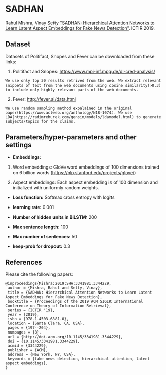 # SADHAN
Rahul Mishra, Vinay Setty ["SADHAN: Hierarchical Attention Networks to Learn Latent Aspect Embeddings for Fake News Detection"](https://dl.acm.org/citation.cfm?doid=3341981.33442296). ICTIR 2019.  

## Dataset
Datasets of Politifact, Snopes and Fever can be downloaded from these links:

1. Politifact and Snopes: https://www.mpi-inf.mpg.de/dl-cred-analysis/
```
We use only top 30 results retrived from the web. We extract relevant snippets of text from the web documents using cosine similarity(>0.3) to include only highly relevant parts of the web documents.

```

2. Fever: http://fever.ai/data.html
```
We use random sampling method expalained in the original paper(https://www.aclweb.org/anthology/N18-1074). We use LDA(https://radimrehurek.com/gensim/models/ldamodel.html) to generate subjects/topics for the claims.

```

## Parameters/hyper-parameters and other settings

- **Embeddings:**
1. Word embeddings: GloVe word embeddings of 100 dimensions trained on 6 billion words (https://nlp.stanford.edu/projects/glove/)
  
2. Aspect embeddings: Each aspect embedding is of 100 dimension and initialized with uniformly random
weights.

- **Loss function:** Softmax cross entropy with logits

- **learning rate:** 0.001

- **Number of hidden units in BiLSTM:** 200

- **Max sentence length:** 100

- **Max number of sentences:** 50

- **keep-prob for dropout:** 0.3

    
## References
Please cite the following papers:
~~~~
@inproceedings{Mishra:2019:SHA:3341981.3344229,
 author = {Mishra, Rahul and Setty, Vinay},
 title = {SADHAN: Hierarchical Attention Networks to Learn Latent Aspect Embeddings for Fake News Detection},
 booktitle = {Proceedings of the 2019 ACM SIGIR International Conference on Theory of Information Retrieval},
 series = {ICTIR '19},
 year = {2019},
 isbn = {978-1-4503-6881-0},
 location = {Santa Clara, CA, USA},
 pages = {197--204},
 numpages = {8},
 url = {http://doi.acm.org/10.1145/3341981.3344229},
 doi = {10.1145/3341981.3344229},
 acmid = {3344229},
 publisher = {ACM},
 address = {New York, NY, USA},
 keywords = {fake news detection, hierarchical attention, latent aspect embeddings},
} 
~~~~

